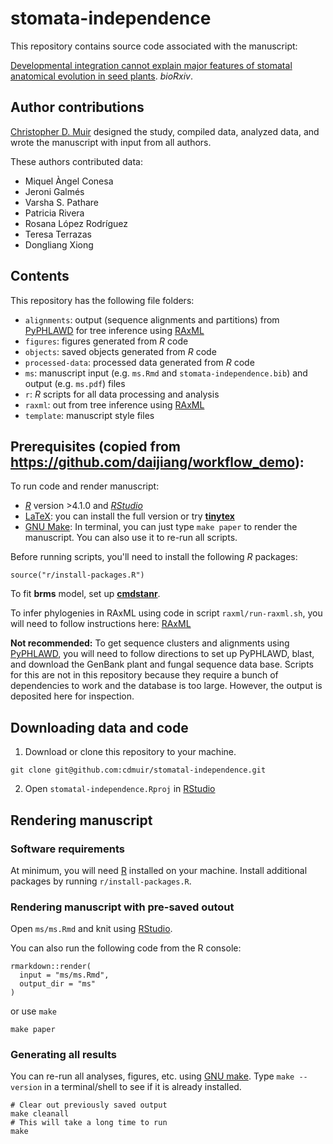 # stomata-independence

This repository contains source code associated with the manuscript:

[Developmental integration cannot explain major features of stomatal anatomical evolution in seed plants](https://doi.org/10.1101/XXXXX). *bioRxiv*.

## Author contributions

[Christopher D. Muir](https://cdmuir.netlify.app) designed the study, compiled data, analyzed data, and wrote the manuscript with input from all authors. 

These authors contributed data:

* Miquel Àngel Conesa
* Jeroni Galmés
* Varsha S. Pathare
* Patricia Rivera
* Rosana López Rodríguez
* Teresa Terrazas
* Dongliang Xiong

## Contents

This repository has the following file folders:

- `alignments`: output (sequence alignments and partitions) from [PyPHLAWD](https://github.com/FePhyFoFum/PyPHLAWD) for tree inference using [RAxML](https://cme.h-its.org/exelixis/web/software/raxml/)
- `figures`: figures generated from *R* code
- `objects`: saved objects generated from *R* code
- `processed-data`: processed data generated from *R* code
- `ms`: manuscript input (e.g. `ms.Rmd` and `stomata-independence.bib`) and output (e.g. `ms.pdf`) files
- `r`: *R* scripts for all data processing and analysis
- `raxml`: out from tree inference using [RAxML](https://cme.h-its.org/exelixis/web/software/raxml/)
- `template`: manuscript style files

## Prerequisites (copied from https://github.com/daijiang/workflow_demo):

To run code and render manuscript:

- [*R*](https://cran.r-project.org/) version >4.1.0 and [*RStudio*](https://www.rstudio.com/)
- [LaTeX](https://www.latex-project.org/): you can install the full version or try [**tinytex**](https://yihui.org/tinytex/)
- [GNU Make](https://www.gnu.org/software/make/): In terminal, you can just type `make paper` to render the manuscript. You can also use it to re-run all scripts.

Before running scripts, you'll need to install the following *R* packages:

```
source("r/install-packages.R")
```

To fit **brms** model, set up [**cmdstanr**](https://mc-stan.org/cmdstanr/).

To infer phylogenies in RAxML using code in script `raxml/run-raxml.sh`, you will need to follow instructions here: [RAxML](https://cme.h-its.org/exelixis/web/software/raxml/)

**Not recommended:** To get sequence clusters and alignments using [PyPHLAWD](https://github.com/FePhyFoFum/PyPHLAWD), you will need to follow directions to set up PyPHLAWD, blast, and download the GenBank plant and fungal sequence data base. Scripts for this are not in this repository because they require a bunch of dependencies to work and the database is too large. However, the output is deposited here for inspection.

## Downloading data and code 

1. Download or clone this repository to your machine.

```
git clone git@github.com:cdmuir/stomatal-independence.git
```

2. Open `stomatal-independence.Rproj` in [RStudio](https://www.rstudio.com/)

## Rendering manuscript

### Software requirements

At minimum, you will need [R](https://cran.r-project.org/) installed on your machine. Install additional packages by running `r/install-packages.R`.

### Rendering manuscript with pre-saved outout

Open `ms/ms.Rmd` and knit using [RStudio](https://www.rstudio.com/).

You can also run the following code from the R console:

```{r}
rmarkdown::render(
  input = "ms/ms.Rmd",
  output_dir = "ms"
)
```

or use `make`

```
make paper
```

### Generating all results

You can re-run all analyses, figures, etc. using [GNU make](https://www.gnu.org/software/make/). Type `make --version` in a terminal/shell to see if it is already installed.

```
# Clear out previously saved output
make cleanall
# This will take a long time to run
make
```
